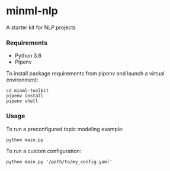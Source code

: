 # minml-nlp
A starter kit for NLP projects


### Requirements
- Python 3.6
- Pipenv

To install package requirements from pipenv and launch a virtual environment:
```
cd minml-toolkit
pipenv install
pipenv shell
```

### Usage
To run a preconfigured topic modeling example:
```
python main.py
```


To run a custom configuration:
```
python main.py '/path/to/my_config.yaml'
```
